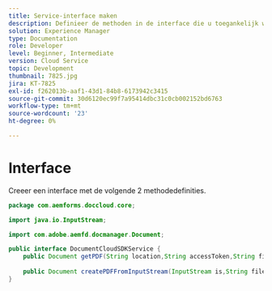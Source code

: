 ```yaml
---
title: Service-interface maken
description: Definieer de methoden in de interface die u toegankelijk wilt maken
solution: Experience Manager
type: Documentation
role: Developer
level: Beginner, Intermediate
version: Cloud Service
topic: Development
thumbnail: 7825.jpg
jira: KT-7825
exl-id: f262013b-aaf1-43d1-84b8-6173942c3415
source-git-commit: 30d6120ec99f7a95414dbc31c0cb002152bd6763
workflow-type: tm+mt
source-wordcount: '23'
ht-degree: 0%

---
```



# Interface

Creeer een interface met de volgende 2 methodedefinities.

```java
package com.aemforms.doccloud.core;

import java.io.InputStream;

import com.adobe.aemfd.docmanager.Document;

public interface DocumentCloudSDKService {	
	public Document getPDF(String location,String accessToken,String fileName);
	
    public Document createPDFFromInputStream(InputStream is,String fileName);
}
```
